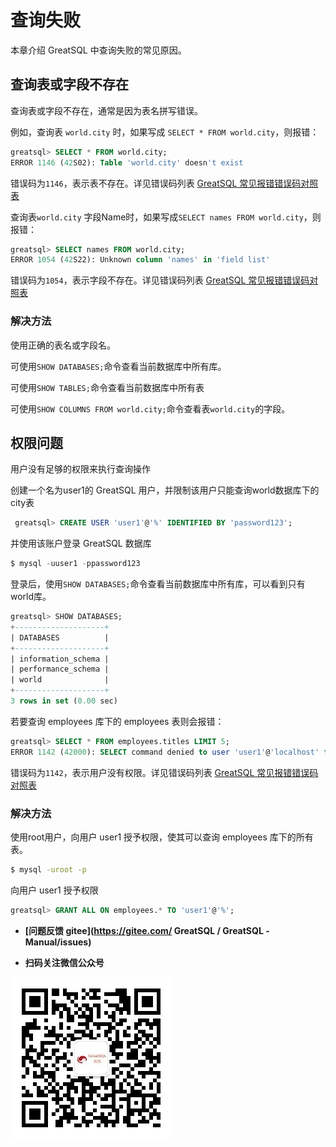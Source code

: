# 查询失败
本章介绍 GreatSQL 中查询失败的常见原因。

## 查询表或字段不存在
查询表或字段不存在，通常是因为表名拼写错误。

例如，查询表 `world.city` 时，如果写成 `SELECT * FROM world.city`，则报错：

```sql
greatsql> SELECT * FROM world.city;
ERROR 1146 (42S02): Table 'world.city' doesn't exist
```
错误码为`1146`，表示表不存在。详见错误码列表 [ GreatSQL 常见报错错误码对照表](./12-8-1-error-code-reference.md)

查询表`world.city` 字段Name时，如果写成`SELECT names FROM world.city`，则报错：

```sql
greatsql> SELECT names FROM world.city;
ERROR 1054 (42S22): Unknown column 'names' in 'field list'
```
错误码为`1054`，表示字段不存在。详见错误码列表 [ GreatSQL 常见报错错误码对照表](./12-8-1-error-code-reference.md)

### 解决方法
使用正确的表名或字段名。

可使用`SHOW DATABASES;`命令查看当前数据库中所有库。

可使用`SHOW TABLES;`命令查看当前数据库中所有表

可使用`SHOW COLUMNS FROM world.city;`命令查看表`world.city`的字段。

## 权限问题

用户没有足够的权限来执行查询操作

创建一个名为user1的 GreatSQL 用户，并限制该用户只能查询world数据库下的city表

```sql
 greatsql> CREATE USER 'user1'@'%' IDENTIFIED BY 'password123';
```
并使用该账户登录 GreatSQL 数据库

```sql
$ mysql -uuser1 -ppassword123    
```
登录后，使用`SHOW DATABASES;`命令查看当前数据库中所有库，可以看到只有world库。

```sql
greatsql> SHOW DATABASES;
+--------------------+
| DATABASES          |
+--------------------+
| information_schema |
| performance_schema |
| world              |
+--------------------+
3 rows in set (0.00 sec)
```
若要查询 employees 库下的 employees 表则会报错：

```sql
greatsql> SELECT * FROM employees.titles LIMIT 5;
ERROR 1142 (42000): SELECT command denied to user 'user1'@'localhost' for table 'titles'
```
错误码为`1142`，表示用户没有权限。详见错误码列表 [ GreatSQL 常见报错错误码对照表](./12-8-1-error-code-reference.md)

### 解决方法
使用root用户，向用户 user1 授予权限，使其可以查询 employees 库下的所有表。

```bash
$ mysql -uroot -p
```
向用户 user1 授予权限

```sql
greatsql> GRANT ALL ON employees.* TO 'user1'@'%';
```


- **[问题反馈 gitee](https://gitee.com/ GreatSQL / GreatSQL -Manual/issues)**

- **扫码关注微信公众号**

![greatsql-wx](../greatsql-wx.jpg)
